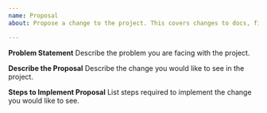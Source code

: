 ```yaml
---
name: Proposal
about: Propose a change to the project. This covers changes to docs, file organization or CI/CD.

---
```


**Problem Statement**
Describe the problem you are facing with the project.

**Describe the Proposal**
Describe the change you would like to see in the project.

**Steps to Implement Proposal**
List steps required to implement the change you would like to see.
